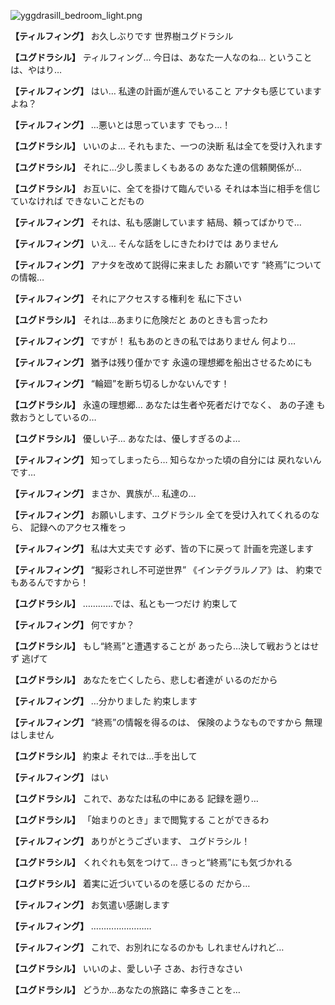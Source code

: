
![yggdrasill_bedroom_light.png](../images/backgrounds/yggdrasill_bedroom_light.png)

**【ティルフィング】**
お久しぶりです
世界樹ユグドラシル

**【ユグドラシル】**
ティルフィング…
今日は、あなた一人なのね…
ということは、やはり…

**【ティルフィング】**
はい…
私達の計画が進んでいること
アナタも感じていますよね？

**【ティルフィング】**
…悪いとは思っています
でもっ…！

**【ユグドラシル】**
いいのよ…
それもまた、一つの決断
私は全てを受け入れます

**【ユグドラシル】**
それに…少し羨ましくもあるの
あなた達の信頼関係が…

**【ユグドラシル】**
お互いに、全てを掛けて臨んでいる
それは本当に相手を信じていなければ
できないことだもの

**【ティルフィング】**
それは、私も感謝しています
結局、頼ってばかりで…

**【ティルフィング】**
いえ…
そんな話をしにきたわけでは
ありません

**【ティルフィング】**
アナタを改めて説得に来ました
お願いです
“終焉”についての情報…

**【ティルフィング】**
それにアクセスする権利を
私に下さい

**【ユグドラシル】**
それは…あまりに危険だと
あのときも言ったわ

**【ティルフィング】**
ですが！
私もあのときの私ではありません
何より…

**【ティルフィング】**
猶予は残り僅かです
永遠の理想郷を船出させるためにも

**【ティルフィング】**
“輪廻”を断ち切るしかないんです！

**【ユグドラシル】**
永遠の理想郷…
あなたは生者や死者だけでなく、
あの子達 も救おうとしているの…

**【ユグドラシル】**
優しい子…
あなたは、優しすぎるのよ…

**【ティルフィング】**
知ってしまったら…
知らなかった頃の自分には
戻れないんです…

**【ティルフィング】**
まさか、異族が…
私達の…

**【ティルフィング】**
お願いします、ユグドラシル
全てを受け入れてくれるのなら、
記録へのアクセス権をっ

**【ティルフィング】**
私は大丈夫です
必ず、皆の下に戻って
計画を完遂します

**【ティルフィング】**
“擬彩されし不可逆世界”
《インテグラルノア》は、
約束でもあるんですから！

**【ユグドラシル】**
…………では、私とも一つだけ
約束して

**【ティルフィング】**
何ですか？

**【ユグドラシル】**
もし“終焉”と遭遇することが
あったら…決して戦おうとはせず
逃げて

**【ユグドラシル】**
あなたを亡くしたら、悲しむ者達が
いるのだから

**【ティルフィング】**
…分かりました
約束します

**【ティルフィング】**
“終焉”の情報を得るのは、
保険のようなものですから
無理はしません

**【ユグドラシル】**
約束よ
それでは…手を出して

**【ティルフィング】**
はい

**【ユグドラシル】**
これで、あなたは私の中にある
記録を遡り…

**【ユグドラシル】**
「始まりのとき」まで閲覧する
ことができるわ

**【ティルフィング】**
ありがとうございます、
ユグドラシル！

**【ユグドラシル】**
くれぐれも気をつけて…
きっと“終焉”にも気づかれる

**【ユグドラシル】**
着実に近づいているのを感じるの
だから…

**【ティルフィング】**
お気遣い感謝します

**【ティルフィング】**
……………………

**【ティルフィング】**
これで、お別れになるのかも
しれませんけれど…

**【ユグドラシル】**
いいのよ、愛しい子
さあ、お行きなさい

**【ユグドラシル】**
どうか…あなたの旅路に
幸多きことを…